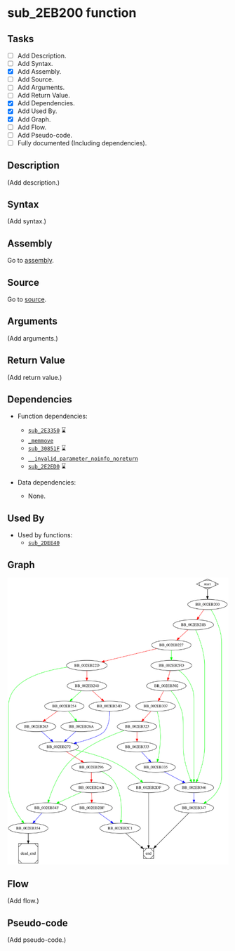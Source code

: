 # sub_2EB200 function

## Tasks

- [ ] Add Description.
- [ ] Add Syntax.
- [X] Add Assembly.
- [ ] Add Source.
- [ ] Add Arguments.
- [ ] Add Return Value.
- [X] Add Dependencies.
- [X] Add Used By.
- [X] Add Graph.
- [ ] Add Flow.
- [ ] Add Pseudo-code.
- [ ] Fully documented (Including dependencies).

## Description

(Add description.)

## Syntax

(Add syntax.)

## Assembly

Go to [assembly](../asm/sub_2EB200.asm).

## Source

Go to [source](../cc/sub_2EB200.cc).

## Arguments

(Add arguments.)

## Return Value

(Add return value.)

## Dependencies

* Function dependencies:
  * [`sub_2E3350`](sub_2E3350.md) ⌛
  * [`_memmove`](_memmove.md)
  * [`sub_30851F`](sub_30851F.md) ⌛
  * [`__invalid_parameter_noinfo_noreturn`](__invalid_parameter_noinfo_noreturn.md)
  * [`sub_2E2ED0`](sub_2E2ED0.md) ⌛

* Data dependencies:
  * None.

## Used By

* Used by functions:
  * [`sub_2DEE40`](sub_2DEE40.md)

## Graph

![sub_2EB200 Graph](../svg/sub_2EB200.svg "sub_2EB200 Graph")

## Flow

(Add flow.)

## Pseudo-code

(Add pseudo-code.)


